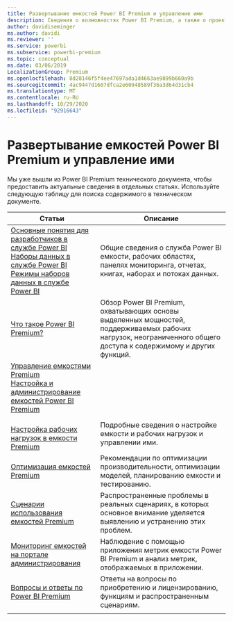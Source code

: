 ```yaml
---
title: Развертывание емкостей Power BI Premium и управление ими
description: Сведения о возможностях Power BI Premium, а также о проектировании, развертывании, отслеживании и устранении неполадок масштабируемых решений.
author: davidiseminger
ms.author: davidi
ms.reviewer: ''
ms.service: powerbi
ms.subservice: powerbi-premium
ms.topic: conceptual
ms.date: 03/06/2019
LocalizationGroup: Premium
ms.openlocfilehash: 8d28146f5f4ee47697ada1d4663ae9899b660a9b
ms.sourcegitcommit: 4ac9447d1607dfca2e60948589f36a3d64d31cb4
ms.translationtype: MT
ms.contentlocale: ru-RU
ms.lasthandoff: 10/29/2020
ms.locfileid: "92916643"
---
```

# <a name="deploying-and-managing-power-bi-premium-capacities"></a>Развертывание емкостей Power BI Premium и управление ими

Мы уже вышли из Power BI Premium технического документа, чтобы предоставить актуальные сведения в отдельных статьях. Используйте следующую таблицу для поиска содержимого в техническом документе. 

| Статьи | Описание |
|-----|----|
| [Основные понятия для разработчиков в службе Power BI](../fundamentals/service-basic-concepts.md)</br>[Наборы данных в службе Power BI](../connect-data/service-datasets-understand.md)</br>[Режимы наборов данных в службе Power BI](../connect-data/service-dataset-modes-understand.md) | Общие сведения о служба Power BI емкости, рабочих областях, панелях мониторинга, отчетах, книгах, наборах и потоках данных. |
| [Что такое Power BI Premium?](../admin/service-premium-what-is.md) | Обзор Power BI Premium, охватывающих основы выделенных мощностей, поддерживаемых рабочих нагрузок, неограниченного общего доступа к содержимому и других функций.  |
| [Управление емкостями Premium](../admin/service-premium-capacity-manage.md)</br>[Настройка и администрирование емкостей Power BI Premium](../admin/service-admin-premium-manage.md)
</br>[Настройка рабочих нагрузок в емкости Premium](../admin/service-admin-premium-workloads.md) | Подробные сведения о настройке емкости и рабочих нагрузок и управлении ими. |
| [Оптимизация емкостей Premium](../admin/service-premium-capacity-optimize.md) | Рекомендации по оптимизации производительности, оптимизации моделей, планированию емкости и тестированию. |
| [Сценарии использования емкостей Premium](../admin/service-premium-capacity-scenarios.md) | Распространенные проблемы в реальных сценариях, в которых основное внимание уделяется выявлению и устранению этих проблем. |
| [Мониторинг емкостей на портале администрирования](../admin/service-admin-premium-monitor-portal.md) | Наблюдение с помощью приложения метрик емкости Power BI Premium и анализ метрик, отображаемых в приложении. |
| [Вопросы и ответы по Power BI Premium](../admin/service-premium-faq.md) | Ответы на вопросы по приобретению и лицензированию, функциям и распространенным сценариям. |
| | |
